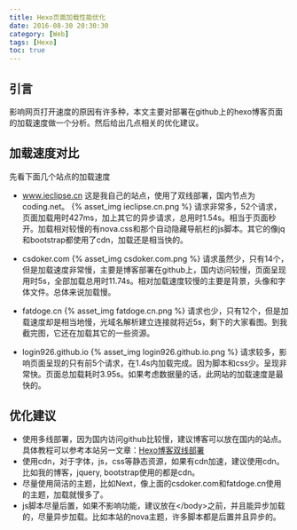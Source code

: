 ```yaml
---
title: Hexo页面加载性能优化
date: 2016-08-30 20:30:30
category: [Web]
tags: [Hexo]
toc: true
---
```


## 引言

影响网页打开速度的原因有许多种，本文主要对部署在github上的hexo博客页面的加载速度做一个分析。然后给出几点相关的优化建议。

<!-- more -->

## 加载速度对比
先看下面几个站点的加载速度
- www.ieclipse.cn
这是我自己的站点，使用了双线部署，国内节点为coding.net。
{% asset_img ieclipse.cn.png %}
请求非常多，52个请求，页面加载用时427ms，加上其它的异步请求，总用时1.54s。相当于页面秒开。加载相对较慢的有nova.css和那个自动隐藏导航栏的js脚本。其它的像jq和bootstrap都使用了cdn，加载还是相当快的。

- csdoker.com
{% asset_img csdoker.com.png %}
请求虽然少，只有14个，但是加载速度非常慢，主要是博客部署在github上，国内访问较慢，页面呈现用时5s，全部加载总用时11.74s。相对加载速度较慢的主要是背景，头像和字体文件。总体来说加载慢。

- fatdoge.cn
{% asset_img fatdoge.cn.png %}
请求也少，只有12个，但是加载速度却是相当地慢，光域名解析建立连接就将近5s，剩下的大家看图。到我截完图，它还在加载其它的一些资源。

- login926.github.io
{% asset_img login926.github.io.png %}
请求较多，影响页面呈现的只有前5个请求，在1.4s内加载完成。因为脚本和css少。呈现非常快。页面总加载耗时3.95s。如果考虑数据量的话，此网站的加载速度是最快的。


## 优化建议
- 使用多线部署，因为国内访问github比较慢，建议博客可以放在国内的站点。具体教程可以参考本站另一文章：[Hexo博客双线部署]
- 使用cdn，对于字体，js，css等静态资源，如果有cdn加速，建议使用cdn。比如我的博客，jquery, bootstrap使用的都是cdn。
- 尽量使用简洁的主题，比如Next，像上面的csdoker.com和fatdoge.cn使用的主题，加载就慢多了。
- js脚本尽量后置，如果不影响功能，建议放在&lt;/body&gt;之前，并且能异步加载的，尽量异步加载。比如本站的nova主题，许多脚本都是后置并且异步的。

[Hexo博客双线部署]: /2016/08/29/Web/Hexo-deploy-lines/
[hexo]: https://hexo.io
[hexo-generator-index2]: http://github.com/Jamling/hexo-generator-index2
[hexo-generator-github]: http://github.com/Jamling/hexo-generator-github
[hexo-generator-i18n]: http://github.com/Jamling/hexo-generator-i18n
